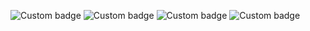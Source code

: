 ![Custom badge](https://img.shields.io/badge/-.Net%206.0-blue) ![Custom badge](https://img.shields.io/badge/-Sql%20Server-blue) ![Custom badge](https://img.shields.io/badge/-EF%20Core-blue) ![Custom badge](https://img.shields.io/badge/-AutoMapper-blue)
